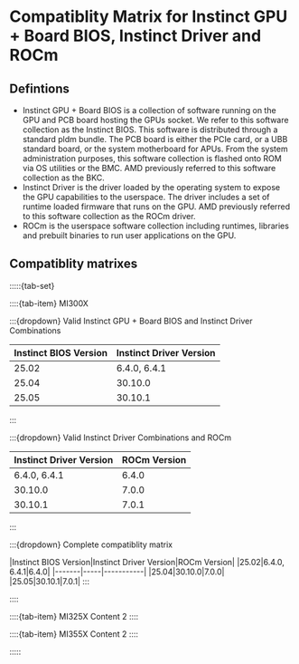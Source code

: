 # Compatiblity Matrix for Instinct GPU + Board BIOS, Instinct Driver and ROCm

## Defintions


 * Instinct GPU + Board BIOS is a collection of software running on the GPU and PCB board hosting the GPUs socket. We refer to this software collection as the Instinct BIOS. This software is distributed through a standard pldm bundle. The PCB board is either the PCIe card, or a UBB standard board, or the system motherboard for APUs. From the system administration purposes, this software collection is flashed onto ROM via OS utilities or the BMC. AMD previously referred to this software collection as the BKC.
 * Instinct Driver is the driver loaded by the operating system to expose the GPU capabilities to the userspace. The driver includes a set of runtime loaded firmware that runs on the GPU. AMD previously referred to this software collection as the ROCm driver.
 * ROCm is the userspace software collection including runtimes, libraries and prebuilt binaries to run user applications on the GPU.

## Compatiblity matrixes

:::::{tab-set}

::::{tab-item} MI300X

:::{dropdown} Valid Instinct GPU + Board BIOS and Instinct Driver Combinations

|Instinct BIOS Version|Instinct Driver Version|
|-------|-------|
|25.02|6.4.0, 6.4.1|
|25.04|30.10.0|
|25.05|30.10.1|

:::

:::{dropdown}  Valid Instinct Driver Combinations and ROCm

|Instinct Driver Version|ROCm Version|
|-------|-------|
|6.4.0, 6.4.1|6.4.0|
|30.10.0|7.0.0|
|30.10.1|7.0.1|
:::

:::{dropdown} Complete compatiblity matrix

|Instinct BIOS Version|Instinct Driver Version|ROCm Version|
|25.02|6.4.0, 6.4.1|6.4.0|
|-------|-----|-----------|
|25.04|30.10.0|7.0.0|
|25.05|30.10.1|7.0.1|
:::

::::

::::{tab-item} MI325X
Content 2
::::

::::{tab-item} MI355X
Content 2
::::

:::::
